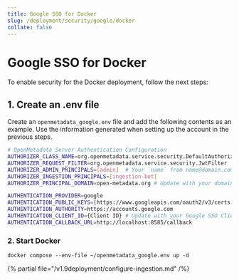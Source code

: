 ```yaml
---
title: Google SSO for Docker
slug: /deployment/security/google/docker
collate: false
---
```


# Google SSO for Docker

To enable security for the Docker deployment, follow the next steps:

## 1. Create an .env file

Create an `openmetadata_google.env` file and add the following contents as an example. Use the information
generated when setting up the account in the previous steps.

```bash
# OpenMetadata Server Authentication Configuration
AUTHORIZER_CLASS_NAME=org.openmetadata.service.security.DefaultAuthorizer
AUTHORIZER_REQUEST_FILTER=org.openmetadata.service.security.JwtFilter
AUTHORIZER_ADMIN_PRINCIPALS=[admin]  # Your `name` from name@domain.com
AUTHORIZER_INGESTION_PRINCIPALS=[ingestion-bot]
AUTHORIZER_PRINCIPAL_DOMAIN=open-metadata.org # Update with your domain

AUTHENTICATION_PROVIDER=google
AUTHENTICATION_PUBLIC_KEYS=[https://www.googleapis.com/oauth2/v3/certs, https://{your domain}/api/v1/system/config/jwks] # Update with your Domain and Make sure this "/api/v1/system/config/jwks" is always configured to enable JWT tokens
AUTHENTICATION_AUTHORITY=https://accounts.google.com
AUTHENTICATION_CLIENT_ID={Client ID} # Update with your Google SSO Client ID
AUTHENTICATION_CALLBACK_URL=http://localhost:8585/callback
```

### 2. Start Docker

```commandline
docker compose --env-file ~/openmetadata_google.env up -d
```

{% partial file="/v1.9deployment/configure-ingestion.md" /%}
